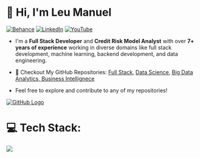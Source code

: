 # 👋 Hi, I'm Leu Manuel


[![Behance](https://img.shields.io/badge/Behance-1769ff?logo=behance&logoColor=white)](https://behance.net/leumanuel.vercel.app) [![LinkedIn](https://img.shields.io/badge/LinkedIn-%230077B5.svg?logo=linkedin&logoColor=white)](https://linkedin.com/in/https://www.linkedin.com/in/leu-manuel/) [![YouTube](https://img.shields.io/badge/YouTube-%23FF0000.svg?logo=YouTube&logoColor=white)](https://youtube.com/@https://www.youtube.com/@leua.manuel5180) 

- I'm a **Full Stack Developer** and **Credit Risk Model Analyst** with over **7+ years of experience** working in diverse domains like full stack development, machine learning, backend development, and data engineering.

-  💼 Checkout My GitHub Repositories: [Full Stack](https://github.com/your-username/system-design), [Data Science](https://github.com/your-username/low-level-design), [Big Data Analytics](https://github.com/your-username/leetcode-solutions),[ Business Intellignece](https://github.com/your-username/behavioral-interviews)

- Feel free to explore and contribute to any of my repositories!


[![GitHub Logo](https://github.com/Leupesquisa/Leupesquisa/blob/main/leumanuel_diagram.png)](https://github.com/)


# 💻 Tech Stack:
![](https://github-readme-stats.vercel.app/api/top-langs/?username=Leupesquisa&theme=dark&hide_border=false&include_all_commits=false&count_private=false&layout=compact)
